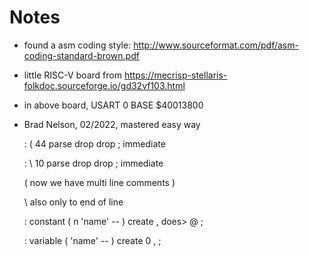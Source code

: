 # Notes

- found a asm coding style: http://www.sourceformat.com/pdf/asm-coding-standard-brown.pdf

- little RISC-V board from https://mecrisp-stellaris-folkdoc.sourceforge.io/gd32vf103.html

- in above board, USART 0 BASE $40013800

- Brad Nelson, 02/2022, mastered easy way
    
    : ( 44 parse drop drop ; immediate
   
    : \ 10 parse drop drop ; immediate
   
    ( now we have 
    multi line 
    comments )
    
    \ also only to end of line

    : constant ( n 'name' -- ) create , does> @ ;
    
    : variable ( 'name' -- ) create 0 , ;
    


